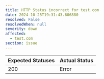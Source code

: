 ```yaml
---
title: HTTP Status incorrect for test.com
date: 2024-10-25T19:31:43.606880
resolved: False
resolvedWhen: null
severity: down
affected:
  - test.com
section: issue
---
```


| Expected Statuses | Actual Status  |
|-------------------|----------------|
| 200 | Error |

